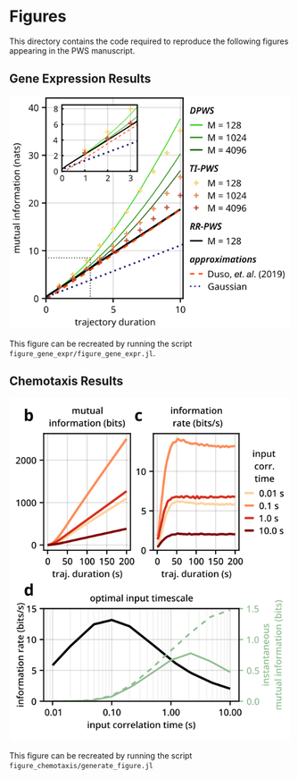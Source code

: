 # Figures

This directory contains the code required to reproduce the following figures appearing in the PWS manuscript.

## Gene Expression Results

![Figure Gene Expression Results](./figure_gene_expr/gene-expr-figure.svg)

This figure can be recreated by running the script `figure_gene_expr/figure_gene_expr.jl`.

## Chemotaxis Results

![Chemotaxis Results](./figure_chemotaxis/chemotaxis_mi.svg)

This figure can be recreated by running the script `figure_chemotaxis/generate_figure.jl`